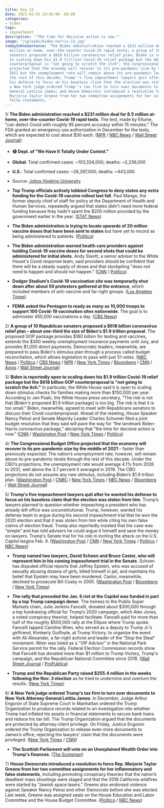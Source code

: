 ```yaml
---
title: Day 13
date: 2021-02-01 14:56:00 -08:00
categories:
- biden
tags:
- impeachment
description: '"The time for decisive action is now."'
image: "/uploads/biden-harris-13.jpg"
todayInOneSentence: 'The Biden administration reached a $231 million deal for 8.5
  million at-home, over-the-counter Covid-19 rapid tests; a group of 10 Republican
  senators proposed a $618 billion coronavirus relief plan; Biden is reportedly open
  to scaling down his $1.9 trillion Covid-19 relief package but the $618 billion GOP
  counterproposal is "not going to scratch the itch"; the Congressional Budget Office
  projected that the economy will recover to its pre-pandemic size by the middle of
  2021 but the unemployment rate will remain above its pre-pandemic levels through
  the rest of this decade; Trump''s five impeachment lawyers quit after he wanted
  his defense to focus on his baseless claim that the election was stolen from him;
  a New York judge ordered Trump''s tax firm to turn over documents to New York Attorney
  General Letitia James; and House Democrats introduced a resolution to force Rep.
  Marjorie Taylor Greene from her two committee assignments for her inflammatory and
  false statements. '
---
```


1/ **The Biden administration reached a $231 million deal for 8.5 million at-home, over-the-counter Covid-19 rapid tests**. The test, made by Ellume, "can detect Covid with roughly 95 percent accuracy within 15 minutes." The FDA granted an emergency use authorization in December for the tests, which are expected to cost about $30 each. ([NPR](https://www.npr.org/sections/coronavirus-live-updates/2021/02/01/962828149/u-s-cuts-231-million-deal-to-provide-15-minute-covid-19-at-home-tests) / [NBC News](https://www.nbcnews.com/politics/white-house/u-s-strikes-230-million-deal-over-counter-covid-tests-n1256371) / [Wall Street Journal](https://www.wsj.com/articles/u-s-reaches-deal-with-australian-company-ellume-for-at-home-covid-19-tests-11612198271))

* #### 😷 Dept. of "We Have It Totally Under Control."

* **Global**: Total confirmed cases: \~103,334,000; deaths: \~2,236,000

* **U.S.**: Total confirmed cases: \~26,297,000; deaths: \~443,000

* Source: [Johns Hopkins University](https://coronavirus.jhu.edu/map.html)

* **Top Trump officials actively lobbied Congress to deny states any extra funding for the Covid-19 vaccine rollout last fall**. Paul Mango, the former deputy chief of staff for policy at the Department of Health and Human Services, repeatedly argued that states didn't need more federal funding because they hadn't spent the $200 million provided by the government earlier in the year. ([STAT News](https://www.statnews.com/2021/01/31/trump-officials-lobbied-to-deny-states-money-for-vaccine-rollout/))

* **The Biden administration is trying to locate upwards of 20 million vaccine doses that have been sent to states** but have yet to record as being administered to patients. ([Politico](https://www.politico.com/news/2021/01/30/biden-covid-vaccine-states-463953))

* **The Biden administration warned health care providers against holding Covid-19 vaccine doses for second shots that could be administered for initial shots**. Andy Slavitt, a senior adviser to the White House's Covid response team, said providers should be confident that there will be a steady supply of doses and that stockpiling "does not need to happen and should not happen." ([CNN](https://www.cnn.com/2021/02/01/politics/vaccines-doses-white-house-covid-19/index.html) / [Politico](https://www.politico.com/news/2021/02/01/states-stockpiling-covid-vaccine-464447))

* **Dodger Stadium’s Covid-19 vaccination site was temporarily shut down after about 50 protesters gathered at the entrance**, which included members of anti-vaccine and far-right groups. ([Los Angeles Times](https://www.latimes.com/california/story/2021-01-30/dodger-stadiums-covid-19-vaccination-site-shutdown-after-dozens-of-protesters-gather-at-entrance))

* **FEMA asked the Pentagon to ready as many as 10,000 troops to support 100 Covid-19 vaccination sites nationwide**. The goal is to administer 450,000 vaccinations a day. ([CBS News](https://www.cbsnews.com/news/fema-pentagon-ready-10000-troops-covid-vaccination-sites/))

2/ **A group of 10 Republican senators proposed a $618 billion coronavirus relief plan – about one-third the size of Biden's $1.9 trillion proposal**. The proposed GOP package provides $160 billion for testing and vaccines, extends the $300 weekly unemployment insurance payments until July, and provides $1,000 direct payments. Democratic leaders, meanwhile, are prepared to pass Biden's stimulus plan through a process called budget reconciliation, which allows legislation to pass with just 51 votes. ([NBC News](https://www.nbcnews.com/politics/congress/gop-senators-pitch-biden-slimmed-down-covid-relief-bill-n1256298) / [Politico](https://www.politico.com/news/2021/02/01/senate-republicans-covid-relief-464327) / [CBS News](https://www.cbsnews.com/news/covid-relief-republican-senators-618-billion-counteroffer/) / [NPR](https://www.npr.org/sections/coronavirus-live-updates/2021/01/31/962554923/10-senate-republicans-plan-to-detail-slimmed-down-covid-19-counteroffer) / [New York Times](https://www.nytimes.com/live/2021/02/01/world/covid-19-coronavirus/white-house-warns-centrist-republicans-not-to-think-small-ahead-of-meeting-with-biden-to-discuss-pandemic-relief-package) / [Bloomberg](https://www.bloomberg.com/news/articles/2021-02-01/gop-has-smaller-checks-in-618-billion-plan-stimulus-update?sref=MIBMEEoj) / [CNN](https://www.cnn.com/2021/01/31/politics/covid-relief-republican-senators-biden/) / [Axios](https://www.axios.com/covid-relief-package-republican-compromise-biden-c1224602-ec1c-46b3-b82b-e23df98d55f5.html) / [Wall Street Journal](https://www.wsj.com/articles/republicans-propose-618-billion-covid-relief-plan-11612188851))

3/ **Biden is reportedly open to scaling down his $1.9 trillion Covid-19 relief package but the $618 billion GOP counterproposal is "not going to scratch the itch."** In particular, the White House said it is open to scaling down stimulus checks for families making more than $150,000 per year. According to Jen Psaki, the White House press secretary, “The risk is not that \[Biden's proposed $1.9 trillion package\] is too big. The risk is that it is too small." Biden, meanwhile, agreed to meet with Republicans senators to discuss their Covid counterproposal. Ahead of the meeting, House Speaker Nancy Pelosi and Senate Majority Leader Charles Schumer filed a joint budget resolution that they said will pave the way for “the landmark Biden-Harris coronavirus package,” declaring that “the time for decisive action is now.” ([CNN](https://www.cnn.com/2021/01/31/politics/biden-covid-19-relief-negotiations/index.html) / [Washington Post](https://www.washingtonpost.com/us-policy/2021/02/01/biden-stimulus-covid-relief/) / [New York Times](https://www.nytimes.com/live/2021/02/01/world/covid-19-coronavirus/white-house-warns-centrist-republicans-not-to-think-small-ahead-of-meeting-with-biden-to-discuss-pandemic-relief-package) / [Politico](https://www.politico.com/news/2021/01/31/biden-senate-republicans-covid-relief-464057))

4/ **The Congressional Budget Office projected that the economy will recover to its pre-pandemic size by the middle of 2021** – faster than previously expected. The nation’s unemployment rate, however, will remain above its pre-pandemic levels through the rest of this decade. Under the CBO’s projections, the unemployment rate would average 4.1% from 2026 to 2031, well above the 3.7 percent it averaged in 2019. The CBO projections do not assume any new stimulus, including Biden’s $1.9 trillion plan. ([Washington Post](https://www.washingtonpost.com/us-policy/2021/02/01/cbo-economy-biden/) / [CNBC](https://www.cnbc.com/2021/02/01/cbo-report-foresees-rapid-growth-recovery-labor-force-revival-by-2022.html) / [New York Times](https://www.nytimes.com/2021/02/01/business/economy/cbo-economy-estimate.html) / [NBC News](https://www.nbcnews.com/business/economy/jobs-market-will-return-pre-pandemic-level-2022-according-latest-n1256360) / [Bloomberg](https://www.bloomberg.com/news/articles/2021-02-01/cbo-sees-a-stronger-u-s-recovery-after-stimulus-moves-in-2020?sref=MIBMEEoj) / [Wall Street Journal](https://www.wsj.com/articles/u-s-economy-expected-to-reach-pre-pandemic-peak-by-mid-2021-cbo-says-11612195200))

5/ **Trump's five impeachment lawyers quit after he wanted his defense to focus on his baseless claim that the election was stolen from him**. Trump’s lawyers planned to question whether impeaching a president who has already left office was unconstitutional. Trump, however, wanted his defense team to argue during his second impeachment trial that he won the 2020 election and that it was stolen from him while citing his own false claims of election fraud. Trump also reportedly insisted that the case was “simple” and has told advisers he could argue it himself and save the money on lawyers. Trump's Senate trial for his role in inciting the attack on the U.S. Capitol begins Feb. 9. ([Washington Post](https://www.washingtonpost.com/politics/trumps-legal-team-exited-after-he-insisted-impeachment-defense-focus-be-on-false-claims-of-election-fraud/2021/01/31/5af05d04-63e9-11eb-8c64-9595888caa15_story.html) / [CNN](https://www.cnn.com/2021/01/30/politics/butch-bowers-deborah-barbier-trump-impeachment-team/index.html) / [New York Times](https://www.nytimes.com/2021/01/30/us/politics/trump-butch-bowers-impeachment.html) / [Politico](https://www.politico.com/news/2021/01/30/trumps-impeachment-lawyer-leaves-team-464017) / [NBC News](https://www.nbcnews.com/politics/trump-impeachment-inquiry/trump-appears-be-without-legal-team-impeachment-trial-nears-n1256285))

* **Trump named two lawyers, David Schoen and Bruce Castor, who will represent him in his coming impeachment trial in the Senate**. Schoen has disputed official reports that Jeffrey Epstein, who was accused of sexually abusing dozens of girls, killed himself in jail, and maintains his belief that Epstein may have been murdered. Castor, meanwhile, declined to prosecute Bill Cosby in 2005. ([Washington Post](https://www.washingtonpost.com/nation/2021/02/01/trump-impeachment-new-defense-team/) / [Bloomberg](https://www.bloomberg.com/news/articles/2021-01-31/trump-facing-impeachment-trial-without-lawyers-as-team-quits?sref=MIBMEEoj) / [New York Times](https://www.nytimes.com/2021/01/31/us/politics/trump-impeachment-lawyers.html))

* **The rally that preceded the Jan. 6 riot at the Capitol was funded in part by a top Trump campaign donor**. The heiress to the Publix Super Markets chain, Julie Jenkins Fancelli, donated about $300,000 through a top fundraising official for Trump’s 2020 campaign, which Alex Jones, a noted conspiracy theorist, helped facilitate. Fancelli paid for more than half of the roughly $500,000 rally at the Ellipse where Trump spoke. Fancelli tapped Caroline Wren, who served as a deputy to Trump Jr.’s girlfriend, Kimberly Guilfoyle, at Trump Victory, to organize the event with Ali Alexander, a far-right activist and leader of the “Stop the Steal” movement. Wren was listed as a “VIP Advisor” in the National Park Service permit for the rally. Federal Election Commission records show that Fancelli has donated more than $1 million to Trump Victory, Trump's campaign, and the Republican National Committee since 2018. ([Wall Street Journal](https://www.wsj.com/articles/jan-6-rally-funded-by-top-trump-donor-helped-by-alex-jones-organizers-say-11612012063) / [ProPublica](https://www.propublica.org/article/trump-campaign-fundraiser-ellipse-rally))

* **Trump and the Republican Party raised $255.4 million in the weeks following the Nov. 3 election** as he tried to undermine and overturn the results. ([New York Times](https://www.nytimes.com/2021/01/31/us/politics/trump-voter-fraud-fundraising.html))

6/ **A New York judge ordered Trump's tax firm to turn over documents to New York Attorney General Letitia James**. In December, Judge Arthur Engoron of State Supreme Court in Manhattan ordered the Trump Organization to produce records related to an investigation into whether Trump had inflated his assets in financial statements to secure bank loans and reduce his tax bill. The Trump Organization argued that the documents are protected by attorney-client privilege. On Friday, Justice Engoron ordered the Trump Organization to release even more documents to James’s office, rejecting the lawyers’ claim that the documents were privileged. ([New York Times](https://www.nytimes.com/2021/01/29/nyregion/trump-fraud-investigation.html) / [CNN](https://www.cnn.com/2021/01/29/politics/trump-taxes-westchester/index.html))

* **The Scottish Parliament will vote on an Unexplained Wealth Order into Trump's finances**. ([The Scotsman](https://www.scotsman.com/news/politics/scottish-parliament-hold-vote-unexplained-wealth-order-donald-trumps-finances-3118810))

7/ **House Democrats introduced a resolution to force Rep. Marjorie Taylor Greene from her two committee assignments for her inflammatory and false statements**, including promoting conspiracy theories that the nation’s deadliest mass shootings were staged and that the 2018 California wildfires were started by "Jewish space lasers." Greene also endorsed violence against Speaker Nancy Pelosi and other Democrats before she was elected. Last week, Greene was assigned seats on the House Education and Labor Committee and the House Budget Committee. ([Politico](https://www.politico.com/news/2021/02/01/democrats-marjorie-taylor-greene-ultimatum-464382) / [NBC News](https://www.nbcnews.com/politics/congress/house-democrats-file-resolution-strip-marjorie-taylor-greene-committee-assignments-n1256365))